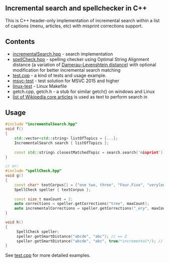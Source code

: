 ## Incremental search and spellchecker in C++

This is C++ header-only implementation of incremental search within a list of captions (menu, articles, etc) with misprint corrections support. 

## Contents

 * [incrementalSearch.hpp](incrementalSearch.hpp) - search implementation
 * [spellCheck.hpp](spellCheck.hpp) - spelling checker using Optimal String Alignment distance (a variation of [Damerau–Levenshtein distance](https://en.wikipedia.org/wiki/Damerau%E2%80%93Levenshtein_distance)) with optional modification for better incremental search matching
 * [test.cpp](test.cpp) - a kind of tests and usage example.
 * [msvc-test](msvc-test) - test solution for MSVC 2015 and higher
 * [linux-test](linux-test) - Linux Makefile
 * getch.cpp, getch.h - a stub for similar getch() on windows and Linux
 * [list of Wikipedia core articles](https://github.com/victor-istomin/incrementalSpellcheck/blob/master/incrementalSpellcheck/wikipedia.txt) is used as text to perform search in

## Usage

 ```cpp
 #include "incrementalSearch.hpp"
 void f()
 {
     std::vector<std::string> listOfTopics = {...};
     IncrementalSearch search { listOfTopics };
     
     const std::string& closestMatchedTopic = search.search('misprint');     
 }
 
 // or:
 #include "spellCheck.hpp"
 void g()
 {
     const char* textCorpus[] = {"one two, three", "Four.Five", "verylongword"};
     SpellCheck speller { textCorpus };
     
     const size_t maxCount = 2;
     auto corrections = speller.getCorrections("tree", maxCount);
     auto incrementalCorrections = speller.getCorrections("_ery", maxCount, true); // "_ery" -> "very.*" -> "verylongword"
 }
 
 void h()
 {
      SpellCheck speller;
      speller.getSmartDistance("abcde", "abc"); // == 2
      speller.getSmartDistance("abcde", "abc", true/*incremental*/); // == 0, "abc" -> "abc.*" -> "abcde"
 }
 ```
 
 See [test.cpp](test.cpp) for more detailed examples.
